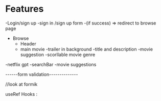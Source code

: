 # Features
-Login/sign up
  -sign in /sign up form
  -(if success) => redirect to browse page 

- Browse
   - Header
   - main movie
        -trailer in background
        -title and description 
        -movie  suggestion 
           -scorllable movie genre

-netflix gpt 
    -searchBar
    -movie suggestions
    




------form validation--------------

//look at formik

useRef Hooks : 